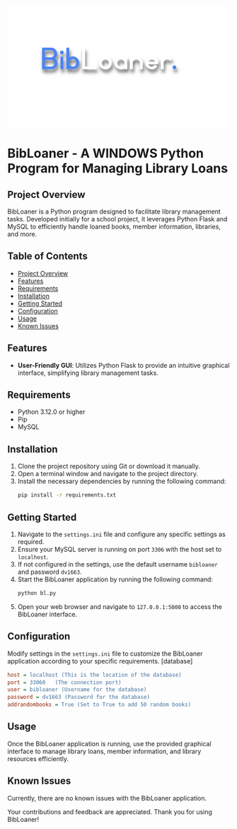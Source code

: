 
<p align="center">
  <img src="bibloanerlogo.png" alt="Logo" width="500" height="275">
</p>

# BibLoaner - A WINDOWS Python Program for Managing Library Loans

## Project Overview
BibLoaner is a Python program designed to facilitate library management tasks. Developed initially for a school project, it leverages Python Flask and MySQL to efficiently handle loaned books, member information, libraries, and more.

## Table of Contents
- [Project Overview](#project-overview)
- [Features](#features)
- [Requirements](#requirements)
- [Installation](#installation)
- [Getting Started](#getting-started)
- [Configuration](#configuration)
- [Usage](#usage)
- [Known Issues](#known-issues)

## Features
- **User-Friendly GUI**: Utilizes Python Flask to provide an intuitive graphical interface, simplifying library management tasks.

## Requirements
- Python 3.12.0 or higher
- Pip
- MySQL

## Installation
1. Clone the project repository using Git or download it manually.
2. Open a terminal window and navigate to the project directory.
3. Install the necessary dependencies by running the following command:
   ```bash
   pip install -r requirements.txt
   ```

## Getting Started
1. Navigate to the `settings.ini` file and configure any specific settings as required.
2. Ensure your MySQL server is running on port `3306` with the host set to `localhost`.
3. If not configured in the settings, use the default username `bibloaner` and password `dv1663`.
4. Start the BibLoaner application by running the following command:
   ```bash
   python bl.py
   ```
5. Open your web browser and navigate to `127.0.0.1:5000` to access the BibLoaner interface.

## Configuration
Modify settings in the `settings.ini` file to customize the BibLoaner application according to your specific requirements.
[database]
```ini
host = localhost (This is the location of the database)
port = 33060   (The connection port)
user = bibloaner (Username for the database)
password = dv1663 (Password for the database)
addrandombooks = True (Set to True to add 50 random books)
```


## Usage
Once the BibLoaner application is running, use the provided graphical interface to manage library loans, member information, and library resources efficiently.

## Known Issues
Currently, there are no known issues with the BibLoaner application.

Your contributions and feedback are appreciated. Thank you for using BibLoaner!
